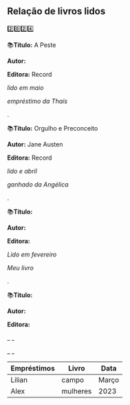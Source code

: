 ## Relação de livros lidos ##

2️⃣0️⃣2️⃣4️⃣


📚**Titulo:** A Peste

**Autor:**

**Editora:** Record

_lido em maio_

 _empréstimo da Thaís_
 
 .
 
📚**Titulo:** Orgulho e Preconceito

**Autor:** Jane Austen

**Editora:** Record

_lido e abril_

_ganhado da Angélica_

.

📚**Titulo:** 

**Autor:**

**Editora:** 

_Lido em fevereiro_

_Meu livro_

.

📚**Titulo:** 

**Autor:**

**Editora:** 

_ _

_ _


|Empréstimos|   Livro   |Data |
|-----------|-----------|-----|
|Lilian     |   campo   |Março|
|Alex       |  mulheres |2023 |

